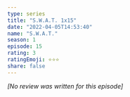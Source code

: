 ```yaml
---
type: series
title: "S.W.A.T. 1x15"
date: "2022-04-05T14:53:40"
name: "S.W.A.T."
season: 1
episode: 15
rating: 3
ratingEmoji: ⭐️⭐️⭐️
share: false
---
```


_[No review was written for this episode]_
